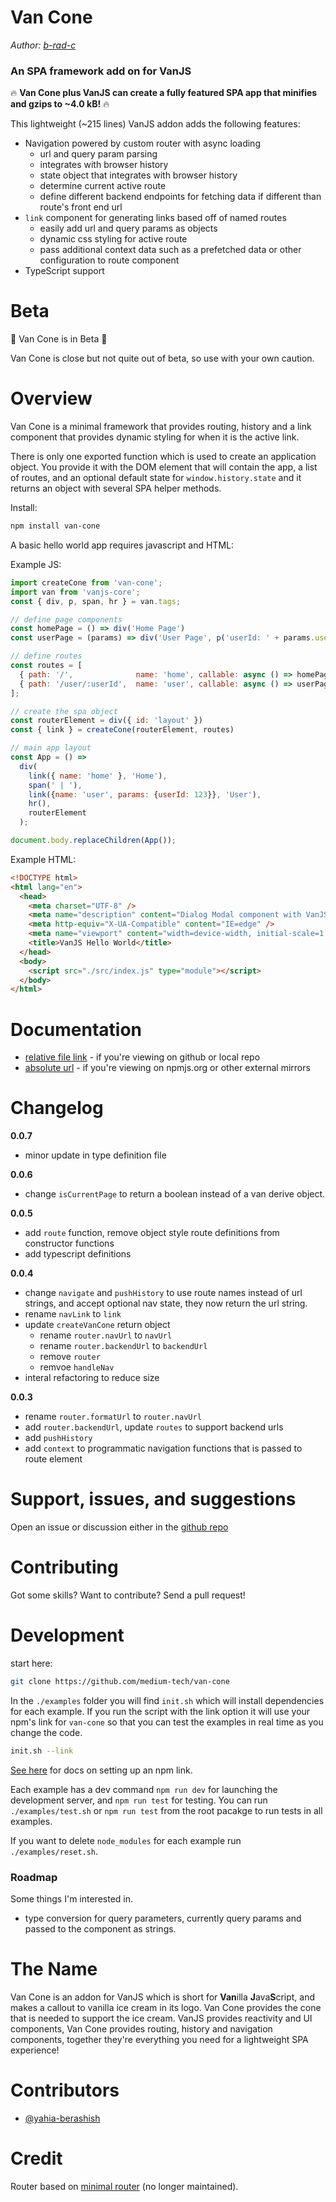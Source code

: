 # Van Cone

_Author: [b-rad-c](https://github.com/b-rad-c)_

### An SPA framework add on for VanJS

🔥 **Van Cone plus VanJS can create a fully featured SPA app that minifies and gzips to ~4.0 kB!** 🔥

This lightweight (~215 lines) VanJS addon adds the following features:
- Navigation powered by custom router with async loading
    - url and query param parsing
    - integrates with browser history
    - state object that integrates with browser history
    - determine current active route
    - define different backend endpoints for fetching data if different than route's front end url
- `link` component for generating links based off of named routes
    - easily add url and query params as objects
    - dynamic css styling for active route
    - pass additional context data such as a prefetched data or other configuration to route component
- TypeScript support

# Beta

🚨 Van Cone is in Beta 🚨

Van Cone is close but not quite out of beta, so use with your own caution.

# Overview

Van Cone is a minimal framework that provides routing, history and a link component that provides dynamic styling for when it is the active link.

There is only one exported function which is used to create an application object. You provide it with the DOM element that will contain the app, a list of routes, and an optional default state for `window.history.state` and it returns an object with several SPA helper methods.

Install:
```bash
npm install van-cone
```
A basic hello world app requires javascript and HTML:

Example JS:
```javascript
import createCone from 'van-cone';
import van from 'vanjs-core';
const { div, p, span, hr } = van.tags;

// define page components
const homePage = () => div('Home Page')
const userPage = (params) => div('User Page', p('userId: ' + params.userId))

// define routes
const routes = [
  { path: '/',              name: 'home', callable: async () => homePage },
  { path: '/user/:userId',  name: 'user', callable: async () => userPage }
];

// create the spa object
const routerElement = div({ id: 'layout' })
const { link } = createCone(routerElement, routes)

// main app layout
const App = () =>
  div(
    link({ name: 'home' }, 'Home'),
    span(' | '),
    link({name: 'user', params: {userId: 123}}, 'User'),
    hr(),
    routerElement
  );

document.body.replaceChildren(App());
```

Example HTML:
```html
<!DOCTYPE html>
<html lang="en">
  <head>
    <meta charset="UTF-8" />
    <meta name="description" content="Dialog Modal component with VanJS" />
    <meta http-equiv="X-UA-Compatible" content="IE=edge" />
    <meta name="viewport" content="width=device-width, initial-scale=1.0" />
    <title>VanJS Hello World</title>
  </head>
  <body>
    <script src="./src/index.js" type="module"></script>
  </body>
</html>

```

# Documentation

- [relative file link](./docs/api-reference.md) - if you're viewing on github or local repo
- [absolute url](https://github.com/vanjs-org/van/blob/main/addons/van_cone/docs/API_REFERENCE.md) - if you're viewing on npmjs.org or other external mirrors

# Changelog

**0.0.7**
- minor update in type definition file

**0.0.6**
- change `isCurrentPage` to return a boolean instead of a van derive object.

**0.0.5**
- add `route` function, remove object style route definitions from constructor functions
- add typescript definitions

**0.0.4**
- change `navigate` and `pushHistory` to use route names instead of url strings, and accept optional nav state, they now return the url string.
- rename `navLink` to `link`
- update `createVanCone` return object
  - rename `router.navUrl` to `navUrl`
  - rename `router.backendUrl` to `backendUrl`
  - remove `router`
  - remvoe `handleNav`
- interal refactoring to reduce size

**0.0.3**
- rename `router.formatUrl` to `router.navUrl`
- add `router.backendUrl`, update `routes` to support backend urls
- add `pushHistory`
- add `context` to programmatic navigation functions that is passed to route element


# Support, issues, and suggestions
Open an issue or discussion either in the [github repo](https://github.com/medium-tech/van-cone)

# Contributing
Got some skills? Want to contribute? Send a pull request!

# Development
start here: 

```bash
git clone https://github.com/medium-tech/van-cone
```

In the `./examples` folder you will find `init.sh` which will install dependencies for each example. If you run the script with the link option it will use your npm's link for `van-cone` so that you can test the examples in real time as you change the code. 

```bash
init.sh --link
```

[See here](https://docs.npmjs.com/cli/v9/commands/npm-link) for docs on setting up an npm link.

Each example has a dev command `npm run dev` for launching the development server, and `npm run test` for testing. You can run `./examples/test.sh` or `npm run test` from the root pacakge to run tests in all examples.

If you want to delete `node_modules` for each example run `./examples/reset.sh`.


### Roadmap
Some things I'm interested in.
* type conversion for query parameters, currently query params and passed to the component as strings.

# The Name
Van Cone is an addon for VanJS which is short for **Van**illa **J**ava**S**cript, and makes a callout to vanilla ice cream in its logo. Van Cone provides the cone that is needed to support the ice cream. VanJS provides reactivity and UI components, Van Cone provides routing, history and navigation components, together they're everything you need for a lightweight SPA experience!

# Contributors
- [@yahia-berashish](https://github.com/yahia-berashish)

# Credit
Router based on [minimal router](https://github.com/jmhdez/minimal-router) (no longer maintained).
